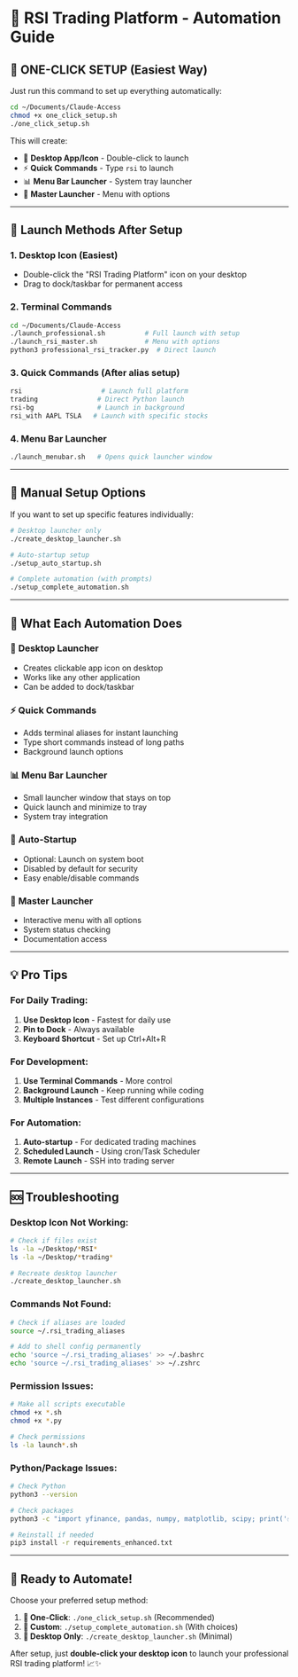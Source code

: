 # 🚀 RSI Trading Platform - Automation Guide

## 🎯 ONE-CLICK SETUP (Easiest Way)

Just run this command to set up everything automatically:

```bash
cd ~/Documents/Claude-Access
chmod +x one_click_setup.sh
./one_click_setup.sh
```

This will create:
- 📱 **Desktop App/Icon** - Double-click to launch
- ⚡ **Quick Commands** - Type `rsi` to launch
- 📊 **Menu Bar Launcher** - System tray launcher
- 🎯 **Master Launcher** - Menu with options

---

## 🚀 Launch Methods After Setup

### 1. **Desktop Icon** (Easiest)
- Double-click the "RSI Trading Platform" icon on your desktop
- Drag to dock/taskbar for permanent access

### 2. **Terminal Commands**
```bash
cd ~/Documents/Claude-Access
./launch_professional.sh          # Full launch with setup
./launch_rsi_master.sh            # Menu with options
python3 professional_rsi_tracker.py  # Direct launch
```

### 3. **Quick Commands** (After alias setup)
```bash
rsi                    # Launch full platform
trading               # Direct Python launch  
rsi-bg                # Launch in background
rsi_with AAPL TSLA   # Launch with specific stocks
```

### 4. **Menu Bar Launcher**
```bash
./launch_menubar.sh   # Opens quick launcher window
```

---

## 🔧 Manual Setup Options

If you want to set up specific features individually:

```bash
# Desktop launcher only
./create_desktop_launcher.sh

# Auto-startup setup
./setup_auto_startup.sh

# Complete automation (with prompts)
./setup_complete_automation.sh
```

---

## 🎯 What Each Automation Does

### 📱 **Desktop Launcher**
- Creates clickable app icon on desktop
- Works like any other application
- Can be added to dock/taskbar

### ⚡ **Quick Commands**  
- Adds terminal aliases for instant launching
- Type short commands instead of long paths
- Background launch options

### 📊 **Menu Bar Launcher**
- Small launcher window that stays on top
- Quick launch and minimize to tray
- System tray integration

### 🔄 **Auto-Startup**
- Optional: Launch on system boot
- Disabled by default for security
- Easy enable/disable commands

### 🎯 **Master Launcher**
- Interactive menu with all options
- System status checking
- Documentation access

---

## 💡 Pro Tips

### **For Daily Trading:**
1. **Use Desktop Icon** - Fastest for daily use
2. **Pin to Dock** - Always available
3. **Keyboard Shortcut** - Set up Ctrl+Alt+R

### **For Development:**
1. **Use Terminal Commands** - More control
2. **Background Launch** - Keep running while coding
3. **Multiple Instances** - Test different configurations

### **For Automation:**
1. **Auto-startup** - For dedicated trading machines
2. **Scheduled Launch** - Using cron/Task Scheduler
3. **Remote Launch** - SSH into trading server

---

## 🆘 Troubleshooting

### **Desktop Icon Not Working:**
```bash
# Check if files exist
ls -la ~/Desktop/*RSI*
ls -la ~/Desktop/*trading*

# Recreate desktop launcher
./create_desktop_launcher.sh
```

### **Commands Not Found:**
```bash
# Check if aliases are loaded
source ~/.rsi_trading_aliases

# Add to shell config permanently
echo 'source ~/.rsi_trading_aliases' >> ~/.bashrc
echo 'source ~/.rsi_trading_aliases' >> ~/.zshrc
```

### **Permission Issues:**
```bash
# Make all scripts executable
chmod +x *.sh
chmod +x *.py

# Check permissions
ls -la launch*.sh
```

### **Python/Package Issues:**
```bash
# Check Python
python3 --version

# Check packages  
python3 -c "import yfinance, pandas, numpy, matplotlib, scipy; print('✅ All packages working!')"

# Reinstall if needed
pip3 install -r requirements_enhanced.txt
```

---

## 🎉 Ready to Automate!

Choose your preferred setup method:

1. **🚀 One-Click**: `./one_click_setup.sh` (Recommended)
2. **🔧 Custom**: `./setup_complete_automation.sh` (With choices)  
3. **📱 Desktop Only**: `./create_desktop_launcher.sh` (Minimal)

After setup, just **double-click your desktop icon** to launch your professional RSI trading platform! 📈✨
